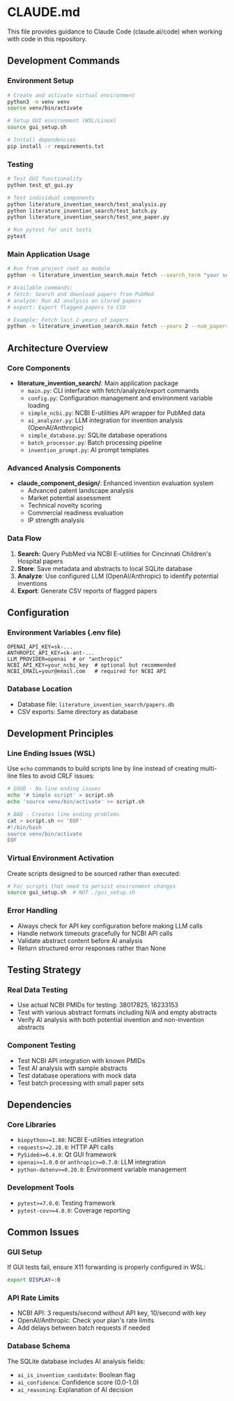 # CLAUDE.md

This file provides guidance to Claude Code (claude.ai/code) when working with code in this repository.

## Development Commands

### Environment Setup
```bash
# Create and activate virtual environment
python3 -m venv venv
source venv/bin/activate

# Setup GUI environment (WSL/Linux)
source gui_setup.sh

# Install dependencies
pip install -r requirements.txt
```

### Testing
```bash
# Test GUI functionality
python test_qt_gui.py

# Test individual components
python literature_invention_search/test_analysis.py
python literature_invention_search/test_batch.py
python literature_invention_search/test_one_paper.py

# Run pytest for unit tests
pytest
```

### Main Application Usage
```bash
# Run from project root as module
python -m literature_invention_search.main fetch --search_term "your search" --num_papers 10

# Available commands:
# fetch: Search and download papers from PubMed
# analyze: Run AI analysis on stored papers
# export: Export flagged papers to CSV

# Example: Fetch last 2 years of papers
python -m literature_invention_search.main fetch --years 2 --num_papers 50
```

## Architecture Overview

### Core Components
- **literature_invention_search/**: Main application package
  - `main.py`: CLI interface with fetch/analyze/export commands
  - `config.py`: Configuration management and environment variable loading
  - `simple_ncbi.py`: NCBI E-utilities API wrapper for PubMed data
  - `ai_analyzer.py`: LLM integration for invention analysis (OpenAI/Anthropic)
  - `simple_database.py`: SQLite database operations
  - `batch_processor.py`: Batch processing pipeline
  - `invention_prompt.py`: AI prompt templates

### Advanced Analysis Components
- **claude_component_design/**: Enhanced invention evaluation system
  - Advanced patent landscape analysis
  - Market potential assessment
  - Technical novelty scoring
  - Commercial readiness evaluation
  - IP strength analysis

### Data Flow
1. **Search**: Query PubMed via NCBI E-utilities for Cincinnati Children's Hospital papers
2. **Store**: Save metadata and abstracts to local SQLite database
3. **Analyze**: Use configured LLM (OpenAI/Anthropic) to identify potential inventions
4. **Export**: Generate CSV reports of flagged papers

## Configuration

### Environment Variables (.env file)
```
OPENAI_API_KEY=sk-...
ANTHROPIC_API_KEY=sk-ant-...
LLM_PROVIDER=openai  # or "anthropic"
NCBI_API_KEY=your_ncbi_key  # optional but recommended
NCBI_EMAIL=your@email.com   # required for NCBI API
```

### Database Location
- Database file: `literature_invention_search/papers.db`
- CSV exports: Same directory as database

## Development Principles

### Line Ending Issues (WSL)
Use `echo` commands to build scripts line by line instead of creating multi-line files to avoid CRLF issues:
```bash
# GOOD - No line ending issues
echo '# Simple script' > script.sh
echo 'source venv/bin/activate' >> script.sh

# BAD - Creates line ending problems  
cat > script.sh << 'EOF'
#!/bin/bash
source venv/bin/activate
EOF
```

### Virtual Environment Activation
Create scripts designed to be sourced rather than executed:
```bash
# For scripts that need to persist environment changes
source gui_setup.sh  # NOT ./gui_setup.sh
```

### Error Handling
- Always check for API key configuration before making LLM calls
- Handle network timeouts gracefully for NCBI API calls
- Validate abstract content before AI analysis
- Return structured error responses rather than None

## Testing Strategy

### Real Data Testing
- Use actual NCBI PMIDs for testing: 38017825, 18233153
- Test with various abstract formats including N/A and empty abstracts
- Verify AI analysis with both potential invention and non-invention abstracts

### Component Testing
- Test NCBI API integration with known PMIDs
- Test AI analysis with sample abstracts
- Test database operations with mock data
- Test batch processing with small paper sets

## Dependencies

### Core Libraries
- `biopython>=1.80`: NCBI E-utilities integration
- `requests>=2.28.0`: HTTP API calls
- `PySide6>=6.4.0`: Qt GUI framework
- `openai>=1.0.0` or `anthropic>=0.7.0`: LLM integration
- `python-dotenv>=0.20.0`: Environment variable management

### Development Tools
- `pytest>=7.0.0`: Testing framework
- `pytest-cov>=4.0.0`: Coverage reporting

## Common Issues

### GUI Setup
If GUI tests fail, ensure X11 forwarding is properly configured in WSL:
```bash
export DISPLAY=:0
```

### API Rate Limits
- NCBI API: 3 requests/second without API key, 10/second with key
- OpenAI/Anthropic: Check your plan's rate limits
- Add delays between batch requests if needed

### Database Schema
The SQLite database includes AI analysis fields:
- `ai_is_invention_candidate`: Boolean flag
- `ai_confidence`: Confidence score (0.0-1.0)
- `ai_reasoning`: Explanation of AI decision
